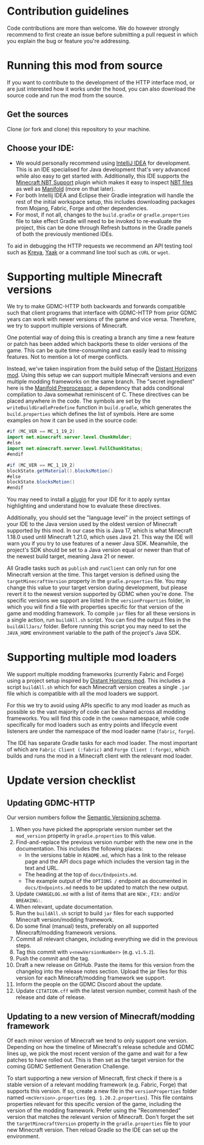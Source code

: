 # Contribution guidelines

Code contributions are more than welcome. We do however strongly recommend to first create an issue before submitting a pull request in which you explain the bug or feature you're addressing.

# Running this mod from source

If you want to contribute to the development of the HTTP interface mod, or are just interested how it works under the hood, you can also download the source code and run the mod from the source.

## Get the sources

Clone (or fork and clone) this repository to your machine.

## Choose your IDE:

- We would personally recommend using [IntelliJ IDEA](https://www.jetbrains.com/idea/) for development. This is an IDE specialised for Java development that's very advanced while also easy to get started with. Additionally, this IDE supports the [Minecraft NBT Support](https://plugins.jetbrains.com/plugin/12839-minecraft-nbt-support) plugin which makes it easy to inspect [NBT files](https://minecraft.wiki/w/NBT_format) as well as [Manifold](https://plugins.jetbrains.com/plugin/10057-manifold) (more on that later).
- For both Intellij IDEA and Eclipse their Gradle integration will handle the rest of the initial workspace setup, this includes downloading packages from Mojang, Fabric, Forge and other dependencies.
- For most, if not all, changes to the `build.gradle` or `gradle.properties` file to take effect Gradle will need to be invoked to re-evaluate the project, this can be done through Refresh buttons in the Gradle panels of both the previously mentioned IDEs.

To aid in debugging the HTTP requests we recommend an API testing tool such as [Kreya](https://kreya.app), [Yaak](https://yaak.app) or a command line tool such as `cURL` or `wget`.

# Supporting multiple Minecraft versions

We try to make GDMC-HTTP both backwards and forwards compatible such that client programs that interface with GDMC-HTTP from prior GDMC years can work with newer versions of the game and vice versa. Therefore, we try to support multiple versions of Minecraft.

One potential way of doing this is creating a branch any time a new feature or patch has been added which backports these to older versions of the game. This can be quite time-consuming and can easily lead to missing features. Not to mention a lot of merge conflicts.

Instead, we've taken inspiration from the build setup of the [Distant Horizons mod](https://gitlab.com/distant-horizons-team/distant-horizons). Using this setup we can support multiple Minecraft versions and even multiple modding frameworks on the same branch. The "secret ingredient" here is the [Manifold Preprocessor](https://github.com/manifold-systems/manifold/tree/master/manifold-deps-parent/manifold-preprocessor), a dependency that adds conditional compilation to Java somewhat reminiscent of C. These directives can be placed anywhere in the code. The symbols are set by the `writeBuildGradlePredefine` function in `build.gradle`, which generates the `build.properties` which defines the list of symbols. Here are some examples on how it can be used in the source code:

```java
#if (MC_VER == MC_1_19_2)
import net.minecraft.server.level.ChunkHolder;
#else
import net.minecraft.server.level.FullChunkStatus;
#endif
```

```java
#if (MC_VER == MC_1_19_2)
blockState.getMaterial().blocksMotion()
#else
blockState.blocksMotion()
#endif
```

You may need to install a [plugin](https://plugins.jetbrains.com/plugin/10057-manifold) for your IDE for it to apply syntax highlighting and understand how to evaluate these directives.

Additionally, you should set the "language level" in the project settings of your IDE to the Java version used by the oldest version of Minecraft supported by this mod. In our case this is Java 17, which is what Minecraft 1.18.0 used until Minecraft 1.21.0, which uses Java 21. This way the IDE will warn you if you try to use features of a newer Java SDK. Meanwhile, the project's SDK should be set to a Java version equal or newer than that of the newest build target, meaning Java 21 or newer.

All Gradle tasks such as `publish` and `runClient` can only run for one Minecraft version at the time. This target version is defined using the `targetMinecraftVersion` property in the `gradle.properties` file. You may change this value to your target version during development, but please revert it to the newest version supported by GDMC when you're done. The specific versions we support are listed in the `versionProperties` folder, in which you will find a file with properties specific for that version of the game and modding framework. To compile `jar` files for all these versions in a single action, run `buildAll.sh` script. You can find the output files in the `buildAllJars/` folder. Before running this script you may need to set the `JAVA_HOME` environment variable to the path of the project's Java SDK.

# Supporting multiple mod loaders

We support multiple modding frameworks (currently Fabric and Forge) using a project setup inspired by [Distant Horizons mod](https://gitlab.com/distant-horizons-team/distant-horizons). This includes a script `buildAll.sh` which for each Minecraft version creates a single `.jar` file which is compatible with all the mod loaders we support.

For this we try to avoid using APIs specific to any mod loader as much as possible so the vast majority of code can be shared across all modding frameworks. You will find this code in the `common` namespace, while code specifically for mod loaders such as entry points and lifecycle event listeners are under the namespace of the mod loader name (`fabric`, `forge`).

The IDE has separate Gradle tasks for each mod loader. The most important of which are `Fabric Client (:fabric)` and `Forge Client (:forge)`, which builds and runs the mod in a Minecraft client with the relevant mod loader.

# Update version checklist

## Updating GDMC-HTTP

Our version numbers follow the [Semantic Versioning schema](https://semver.org/).

1. When you have picked the appropriate version number set the `mod_version` property in `gradle.properties` to this value. 
2. Find-and-replace the previous version number with the new one in the documentation. This includes the following places:
   - In the versions table in `README.md`, which has a link to the release page and the API docs page which includes the version tag in the text and URL.
   - The heading at the top of `docs/Endpoints.md`.
   - The example output of the `OPTIONS /` endpoint as documented in `docs/Endpoints.md` needs to be updated to match the new output.
3. Update `CHANGELOG.md` with a list of items that are `NEW:`, `FIX:` and/or `BREAKING:`.
4. When relevant, update documentation.
5. Run the `buildAll.sh` script to build `jar` files for each supported Minecraft version/modding framework.
6. Do some final (manual) tests, preferably on all supported Minecraft/modding framework versions.
7. Commit all relevant changes, including everything we did in the previous steps.
8. Tag this commit with `v<newVersionNumber>` (e.g. `v1.5.2`).
9. Push the commit and the tag.
10. Draft a new release on GitHub. Paste the items for this version from the changelog into the release notes section. Upload the jar files for this version for each Minecraft/modding framework we support.
11. Inform the people on the GDMC Discord about the update.
12. Update `CITATION.cff` with the latest version number, commit hash of the release and date of release.

## Updating to a new version of Minecraft/modding framework

Of each minor version of Minecraft we tend to only support one version. Depending on how the timeline of Minecraft's release schedule and GDMC lines up, we pick the most recent version of the game and wait for a few patches to have rolled out. This is then set as the target version for the coming GDMC Settlement Generation Challenge.

To start supporting a new version of Minecraft, first check if there is a stable version of a relevant modding framework (e.g. Fabric, Forge) that supports this version. If so, create a new file in the `versionProperties` folder named `<mcVersion>.properties` (eg.` 1.20.2.properties`). This file contains properties relevant for this specific version of the game, including the version of the modding framework. Prefer using the "Recommended" version that matches the relevant version of Minecraft. Don't forget the set the  `targetMinecraftVersion` property in the `gradle.properties` file to your new Minecraft version. Then reload Gradle so the IDE can set up the environment.
